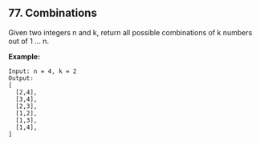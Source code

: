 
## 77. Combinations

Given two integers n and k, return all possible combinations of k numbers out of 1 ... n.

**Example:**

```
Input: n = 4, k = 2
Output:
[
  [2,4],
  [3,4],
  [2,3],
  [1,2],
  [1,3],
  [1,4],
]
```
